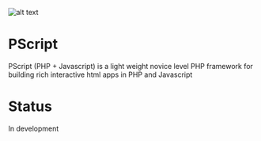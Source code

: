 ![alt text](https://travis-ci.org/aJamDonut/PScript.svg?branch=master "Builds with Travis CI")

# PScript
PScript (PHP + Javascript) is a light weight novice level PHP framework for building rich interactive html apps in PHP and Javascript
# Status
In development